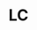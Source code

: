 ---
post_id:    2019-LC
title:      LC
date_start: 2019-03-02
date_end:   2019-03-05
cover_idx:  0
cover_meta: St. Lucia
images:
  - ext:    01.jpg
    width:  2400
    height: 1802
    meta:   Ladera Resort, St. Lucia
  - ext:    00.jpg
    width:  2400
    height: 1802
    meta:   Ladera Resort, St. Lucia
tags:
  - Caribbean
---